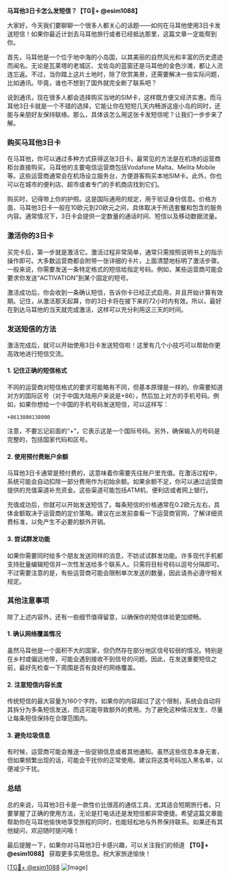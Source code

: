 **马耳他3日卡怎么发短信？【TG💪+ @esim1088】**

大家好，今天我们要聊聊一个很多人都关心的话题——如何在马耳他使用3日卡发送短信！如果你最近计划去马耳他旅行或者已经抵达那里，这篇文章一定能帮到你。

首先，马耳他是一个位于地中海的小岛国，以其美丽的自然风光和丰富的历史遗迹而闻名。无论是瓦莱塔的老城区、戈佐岛的蓝窗还是马耳他的金色沙滩，都让人流连忘返。不过，当你踏上这片土地时，除了欣赏美景，还需要解决一些实际问题，比如通讯。毕竟，谁也不想到了国外就完全断了联系吧？

说到通讯，现在很多人都会选择购买当地的SIM卡，这样既方便又经济实惠。而马耳他3日卡就是一个不错的选择，它能让你在短短几天内畅游这座小岛的同时，还能与亲朋好友保持联络。那么，具体该怎么用这张卡发短信呢？让我们一步步来了解。

### **购买马耳他3日卡**
在马耳他，你可以通过多种方式获得这张3日卡。最常见的方法是在机场的运营商柜台直接购买。马耳他的主要电信运营商包括Vodafone Malta、Melita Mobile等。这些运营商通常会在机场设立服务台，方便游客购买本地SIM卡。此外，你也可以在城市的便利店、超市或者专门的手机商店找到它们。

购买时，记得带上你的护照。这是国际通用的规定，用于验证身份信息。价格方面，马耳他3日卡一般在10欧元到20欧元之间，具体取决于所选套餐和包含的服务内容。通常情况下，3日卡会提供一定数量的通话时间、短信以及移动数据流量。

### **激活你的3日卡**
买完卡后，第一步就是激活它。激活过程非常简单，通常只需按照说明书上的指示操作即可。大多数运营商都会附带一张详细的卡片，上面清楚地标明了激活步骤。一般来说，你需要发送一条特定格式的短信给指定号码。例如，某些运营商可能会要求你发送“ACTIVATION”到某个固定的短号。

激活成功后，你会收到一条确认短信，告诉你卡已经正式启用，并且开始计算有效期。记住，从激活那天起算，你的3日卡将在接下来的72小时内有效。所以，最好在到达马耳他的当天就完成激活，这样可以充分利用这三天的时间。

### **发送短信的方法**
激活完成后，就可以开始使用3日卡发送短信啦！这里有几个小技巧可以帮助你更高效地进行短信交流。

#### **1. 记住正确的短信格式**
不同的运营商对短信格式的要求可能略有不同，但基本原理是一样的。你需要知道对方的国际区号（对于中国大陆用户来说是+86），然后加上对方的手机号码。例如，如果你想给一个中国的手机号码发送短信，可以这样写：

```
+8613800138000
```

注意，不要忘记前面的“+”，它表示这是一个国际号码。另外，确保输入的号码是完整的，包括国家代码和区号。

#### **2. 使用预付费账户余额**
马耳他3日卡通常是预付费的，这意味着你需要先往账户里充值。在激活过程中，系统可能会自动扣除一部分费用作为初始余额。如果余额不足，你可以通过运营商提供的充值渠道补充资金。这些渠道可能包括ATM机、便利店或者网上银行。

充值成功后，你就可以开始发送短信了。每条短信的价格通常在0.2欧元左右，具体金额取决于运营商的定价策略。建议在出发前查看一下运营商官网，了解详细资费标准，以免产生不必要的额外开销。

#### **3. 尝试群发功能**
如果你需要同时给多个朋友发送同样的消息，不妨试试群发功能。许多现代手机都支持批量编辑短信并一次性发送给多个联系人。只需将目标号码以逗号分隔即可。不过需要注意的是，有些运营商可能会限制单次发送的数量，因此请务必遵守相关规定。

### **其他注意事项**
除了上述内容外，还有一些细节值得留意，以确保你的短信体验更加顺畅。

#### **1. 确认网络覆盖情况**
虽然马耳他是一个面积不大的国家，但仍然存在部分地区信号较弱的情况。特别是在乡村或偏远地带，可能会遇到接收不到信号的问题。因此，在发送重要短信之前，最好先检查一下周围是否有良好的网络覆盖。

#### **2. 注意短信内容长度**
传统短信的最大容量为160个字符。如果你的内容超过了这个限制，系统会自动将其拆分为多条短信发送，而这可能导致额外的费用。为了避免这种情况发生，尽量让每条短信保持在合理范围内。

#### **3. 避免垃圾信息**
有时候，运营商可能会推送一些促销信息或者其他通知。虽然这些信息本身无害，但如果频繁出现的话，可能会干扰你的正常使用。建议将这类号码加入黑名单，以便减少干扰。

### **总结**
总的来说，马耳他3日卡是一款性价比很高的通信工具，尤其适合短期旅行者。只要掌握了正确的使用方法，无论是打电话还是发短信都非常便捷。希望这篇文章能帮助你在马耳他愉快地享受旅程的同时，也能轻松地与外界保持联系。如果还有其他疑问，欢迎随时提问哦！

最后提醒一下，如果你对马耳他3日卡感兴趣，可以关注我们的频道 **【TG💪+ @esim1088】** 获取更多实用信息。祝大家旅途愉快！

[[TG💪+ @esim1088](https://t.me/s/esim1088) ![Image](https://i.postimg.cc/4NQfJmqS/Snipaste-2025-05-13-00-14-12.png)]
